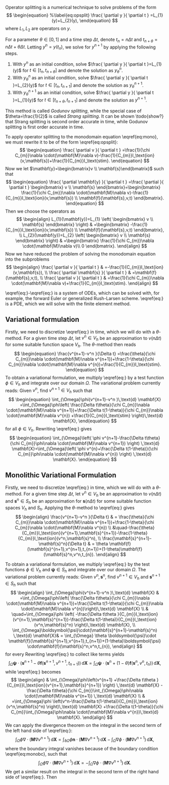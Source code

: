 Operator splitting is a numerical technique to solve problems of the form
$$
\begin{equation}
%\label{eq:opsplit}
\frac{ \partial y }{ \partial t } =L_{1}(y)+L_{2}(y),
\end{equation}
$$
where $L_{1},L_{2}$ are operators on $y$. 

For a parameter $\theta \in[0,1]$ and a time step $\Delta t$, denote $t_{n}=n\Delta t$ and $t_{n+\theta}=n\Delta t+\theta \Delta t$. Letting $y^{n}=y(t_{n})$, we solve for $y^{n+1}$ by applying the following steps.
1. With $y^{n}$ as an initial condition, solve $\frac{ \partial y }{ \partial t }=L_{1}(y)$ for $t\in[t_{n},t_{n+\theta}]$ and denote the solution as $y_{\theta}^{n}$.
2. With $y^{n}_{\theta}$ as an initial condition, solve $\frac{ \partial y }{ \partial t }=L_{2}(y)$ for $t\in[t_{n},t_{n+1}]$ and denote the solution as $y_{\theta}^{n+1}$.
3. With $y^{n+1}_{\theta}$ as an initial condition, solve $\frac{ \partial y }{ \partial t }=L_{1}(y)$ for $t\in[t_{n+\theta},t_{n+1}]$ and denote the solution as $y^{n+1}$.

This method is called $\textit{Godunov splitting}$, while the special case of $\theta=\frac{1}{2}$ is called $\textit{Strang splitting}$. It can be shown \todo{show?} that Strang splitting is second order accurate in time, while Godunov splitting is first order accurate in time.

To apply operator splitting to the monodomain equation \eqref{eq:mono}, we must rewrite it to be of the form \eqref{eq:opsplit}: $$
\begin{equation}
\frac{ \partial v }{ \partial t } =\frac{1}{\chi C_{m}}\nabla \cdot(\mathbf{M}\nabla v)-\frac{1}{C_{m}}I_\text{ion}(v,\mathbf{s})+\frac{1}{C_{m}}I_\text{stim}.
\end{equation}
$$
Now we let $\mathbf{y}=\begin{bmatrix}v \\ \mathbf{s}\end{bmatrix}$ such that $$
\begin{equation}
\frac{ \partial \mathbf{y} }{ \partial t } =\frac{ \partial  }{ \partial t } \begin{bmatrix}
v  \\
\mathbf{s} 
\end{bmatrix}=\begin{bmatrix}
\frac{1}{\chi C_{m}}\nabla \cdot(\mathbf{M}\nabla v)-\frac{1}{C_{m}}I_\text{ion}(v,\mathbf{s}) \\
\mathbf{f}(\mathbf{s},v,t)
\end{bmatrix}.
\end{equation}
$$
Then we choose the operators as $$
\begin{align}
L_{1}(\mathbf{y})=L_{1} \left( \begin{bmatrix}
v \\
\mathbf{s}
\end{bmatrix} \right)  & =\begin{bmatrix}
-\frac{1}{C_{m}}I_\text{ion}(v,\mathbf{s}) \\
\mathbf{f}(\mathbf{s},v,t)
\end{bmatrix}, \\
L_{2}(\mathbf{y})=L_{2} \left( \begin{bmatrix}
v \\
\mathbf{s}
\end{bmatrix} \right)  & =\begin{bmatrix}
\frac{1}{\chi C_{m}}\nabla \cdot(\mathbf{M}\nabla v)\\
0
\end{bmatrix}.
\end{align}
$$
Now we have reduced the problem of solving the monodomain equation into the subproblems
$$
\begin{align}
\frac{ \partial v }{ \partial t }  & =-\frac{1}{C_{m}}I_\text{ion}(v,\mathbf{s}), \\
\frac{ \partial \mathbf{s} }{ \partial t }  & =\mathbf{f}(\mathbf{s},v,t), \\
\frac{ \partial v }{ \partial t }  & =\frac{1}{\chi C_{m}}\nabla \cdot(\mathbf{M}\nabla v)+\frac{1}{C_{m}}I_\text{stim}.
\end{align}
$$

\eqref{eq:}-\eqref{eq:} is a system of ODEs, which can be solved with, for example, the forward Euler or generalized Rush-Larsen scheme. \eqref{eq:} is a PDE, which we will solve with the finite element method.

## Variational formulation
Firstly, we need to discretize \eqref{eq:} in time, which we will do with a $\theta$-method. For a given time step $\Delta t$, let $v^n \in V_{h}$ be an approximation to $v(n \Delta t)$ for some suitable function space $V_{h}$. The $\theta$-method then reads $$
\begin{equation}
\frac{v^{n+1}-v^n }{\Delta t}   =\frac{\theta}{\chi C_{m}}\nabla \cdot(\mathbf{M}\nabla v^{n+1})+\frac{1-\theta}{\chi C_{m}}\nabla \cdot(\mathbf{M}\nabla v^{n})+\frac{1}{C_{m}}I_\text{stim}.
\end{equation}
$$
To obtain a variational formulation, we multiply \eqref{eq:} by a test function $\phi \in V_{h}$ and integrate over our domain $\Omega$. The variational problem currently reads: Given $v^n$, find $v^{n+1}\in V_{h}$ such that $$
\begin{equation}
\int_{\Omega}\phi(v^{n+1}-v^n )\,\text{d} \mathbf{X} =\int_{\Omega}\phi\left( \frac{\Delta t\theta}{\chi C_{m}}\nabla \cdot(\mathbf{M}\nabla v^{n+1})+\frac{\Delta t(1-\theta)}{\chi C_{m}}\nabla \cdot(\mathbf{M}\nabla v^{n}) +\frac{1}{C_{m}}I_\text{stim} \right)\,\text{d} \mathbf{X},
\end{equation}
$$
for all $\phi \in V_{h}$. Rewriting \eqref{eq:} gives
$$
\begin{equation}
\int_{\Omega}\left( \phi v^{n+1}-\frac{\Delta t\theta}{\chi C_{m}}\phi\nabla \cdot(\mathbf{M}\nabla v^{n+1}) \right) \,\text{d} \mathbf{X}=\int_{\Omega}\left( \phi v^{n}+\frac{\Delta t(1-\theta)}{\chi C_{m}}\phi\nabla \cdot(\mathbf{M}\nabla v^{n}) \right) \,\text{d} \mathbf{X}.
\end{equation}
$$


## Monolithic Variational Formulation
Firstly, we need to discretize \eqref{eq:} in time, which we will do with a $\theta$-method. For a given time step $\Delta t$, let $v^n \in V_{h}$ be an approximation to $v(n \Delta t)$ and $\mathbf{s}^n\in S_{h}$ be an approximation for $\mathbf{s}(n\Delta t)$ for some suitable function spaces $V_{h}$ and $S_{h}$. Applying the $\theta$-method to \eqref{eq:} gives
$$
\begin{align}
\frac{v^{n+1}-v^n }{\Delta t} & =  \frac{\theta}{\chi C_{m}}\nabla \cdot(\mathbf{M}\nabla v^{n+1})+\frac{1-\theta}{\chi C_{m}}\nabla \cdot(\mathbf{M}\nabla v^{n}) \\
 &\quad-\frac{\theta}{C_{m}}I_\text{ion}(v^{n+1},\mathbf{s}^{n+1})-\frac{1-\theta}{C_{m}}I_\text{ion}(v^n,\mathbf{s}^n), \\
\frac{\mathbf{s}^{n+1}-\mathbf{s}^n}{\Delta t} & =  \theta \mathbf{f}(\mathbf{s}^{n+1},v^{n+1},t_{n+1})+(1-\theta)\mathbf{f}(\mathbf{s}^n,v^n,t_{n}).
\end{align}
$$

To obtain a variational formulation, we multiply \eqref{eq:} by the test functions $\phi \in V_{h}$ and $\boldsymbol{\psi} \in S_{h}$ and integrate over our domain $\Omega$. The variational problem currently reads: Given $v^n,\mathbf{s}^n$, find $v^{n+1}\in V_{h}$ and $\mathbf{s}^{n+1}\in S_{h}$ such that 
$$
\begin{align}
\int_{\Omega}\phi(v^{n+1}-v^n )\,\text{d} \mathbf{X}  & =\int_{\Omega}\phi\left( \frac{\Delta t\theta}{\chi C_{m}}\nabla \cdot(\mathbf{M}\nabla v^{n+1})+\frac{\Delta t(1-\theta)}{\chi C_{m}}\nabla \cdot(\mathbf{M}\nabla v^{n})\right)\,\text{d} \mathbf{X} \\
 & \quad+\int_{\Omega}\phi \left( -\frac{\Delta t\theta }{C_{m}}I_\text{ion}(v^{n+1},\mathbf{s}^{n+1})-\frac{\Delta t(1-\theta)}{C_{m}}I_\text{ion}(v^n,\mathbf{s}^n) \right)\,\text{d} \mathbf{X},  \\
\int_{\Omega}\boldsymbol{\psi}\cdot(\mathbf{s}^{n+1}-\mathbf{s}^n) \,\text{d} \mathbf{X}& = \int_{\Omega} \theta \boldsymbol{\psi}\cdot \mathbf{f}(\mathbf{s}^{n+1},v^{n+1},t_{n+1})+(1-\theta)\boldsymbol{\psi} \cdot\mathbf{f}(\mathbf{s}^n,v^n,t_{n}),
\end{align}
$$
for every 
Rewriting \eqref{eq:} to collect like terms yields $$
\begin{equation}
\int_{\Omega}\boldsymbol{\psi}\cdot(\mathbf{s}^{n+1}- \theta\mathbf{f}(\mathbf{s}^{n+1},v^{n+1},t_{n+1})) \,\text{d} \mathbf{X} = \int_{\Omega}  \boldsymbol{\psi}\cdot (\mathbf{s}^n+(1-\theta)\mathbf{f}(\mathbf{s}^n,v^n,t_{n}))\,\text{d} \mathbf{X},
\end{equation}
$$
while \eqref{eq:} becomes$$
\begin{align}
 & \int_{\Omega}\phi\left(v^{n+1} +\frac{\Delta t\theta }{C_{m}}I_\text{ion}(v^{n+1},\mathbf{s}^{n+1}) \right) \,\text{d} \mathbf{X} -\frac{\Delta t\theta}{\chi C_{m}}\int_{\Omega}\phi\nabla \cdot(\mathbf{M}\nabla v^{n+1}) \,\text{d} \mathbf{X}  \\
& =\int_{\Omega}\phi \left(v^n-\frac{\Delta t(1-\theta)}{C_{m}}I_\text{ion}(v^n,\mathbf{s}^n) \right)\,\text{d} \mathbf{X} +\frac{\Delta t(1-\theta)}{\chi C_{m}}\int_{\Omega}\phi\nabla \cdot(\mathbf{M}\nabla v^{n})\,\text{d} \mathbf{X}.
\end{align}
$$
We can apply the divergence theorem on the integral in the second term of the left hand side of \eqref{eq:}: $$
\begin{equation}
\int_{\Omega}\phi\nabla \cdot(\mathbf{M}\nabla v^{n+1}) \,\text{d} \mathbf{X}   =\int_{\partial \Omega}\phi \mathbf{n}\cdot(\mathbf{M}\nabla v^{n+1})\,\text{d} \mathbf{X}-\int_{\Omega}\nabla \phi \cdot(\mathbf{M}\nabla v^{n+1})\,\text{d} \mathbf{X},
\end{equation}
$$
where the boundary integral vanishes because of the boundary condition \eqref{eq:monobc}, such that$$
\begin{equation}
\int_{\Omega}\phi\nabla \cdot(\mathbf{M}\nabla v^{n+1}) \,\text{d} \mathbf{X}   =-\int_{\Omega}\nabla \phi \cdot(\mathbf{M}\nabla v^{n+1})\,\text{d} \mathbf{X}.
\end{equation}
$$
We get a similar result on the integral in the second term of the right hand side of \eqref{eq:}. Then
 